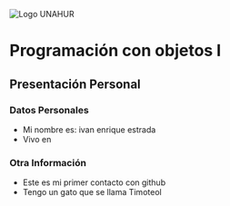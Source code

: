 ![Logo UNAHUR](./UNAHUR.png)

# Programación con objetos I
## Presentación Personal

### Datos Personales
- Mi nombre es: ivan enrique estrada
- Vivo en


### Otra Información
- Este es mi primer contacto con github
- Tengo un gato que se llama Timoteol
